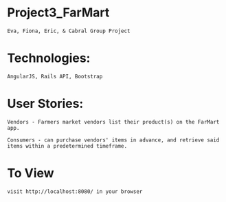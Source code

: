 # Project3_FarMart

`Eva, Fiona, Eric, & Cabral Group Project`  

# Technologies:

`AngularJS, Rails API, Bootstrap`

# User Stories:

`Vendors - Farmers market vendors list their product(s) on the FarMart app.`

`Consumers - can purchase vendors' items in advance, and retrieve said items within a predetermined timeframe.`

# To View

`visit http://localhost:8080/ in your browser`
